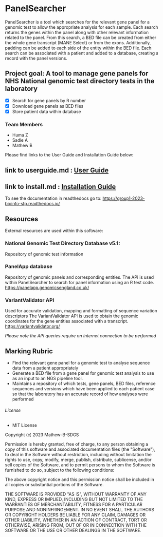 # PanelSearcher

PanelSearcher is a tool which searches for the relevant gene panel for a genomic test to allow the appropriate analysis for each sample.
Each search returns the genes within the panel along with other relevant information related to the panel. From this search, a BED file 
can be created from either the whole gene transcript (MANE Select) or from the exons. Additionally, padding can be added to each side of
the entity within the BED file. Each search can be associated with a patient and added to a database, creating a record with the panel
versions.

## Project goal: A tool to manage gene panels for NHS National genomic test directory tests in the laboratory
- [x] Search for gene panels by R number 
- [x] Download gene panels as BED files
- [x] Store patient data within database

### Team Members
- Huma Z
- Sadie A
- Mathew B

Please find links to the User Guide and Installation Guide below:
## link to userguide.md :  [User Guide](/USERGUIDE.md)
## link to install.md : [Installation Guide](/INSTALL.md)

To see the documentation in readthedocs go to: https://group1-2023-bioinfo-stp.readthedocs.io/

## Resources

External resources are used within this software:

### National Genomic Test Directory Database v5.1:
Repository of genomic test information

### PanelApp database
Repository of genomic panels and corresponding entities.
The API is used within PanelSearcher to search for panel information
using an R test code.
https://panelapp.genomicsengland.co.uk/ 

### VariantValidator API
Used for accurate validation, mapping and formatting of sequence variation descriptors
The VariantValidator API is used to obtain the genomic coordinates for the gene entities
associated with a transcript.
https://variantvalidator.org/

*Please note the API queries require an internet connection to be performed*

## Marking Rubric

- Find the relevant gene panel for a genomic test to analyse sequence data from a patient appropriately
- Generate a BED file from a gene panel for genomic test analysis to use as an input to an NGS pipeline tool.
- Maintains a repository of which tests, gene panels, BED files, reference sequences and versions which have been applied to each patient case so that the laboratory has an accurate record of how analyses were performed

###### License 

- MIT License

Copyright (c) 2023 Mathew-B-SDGS

Permission is hereby granted, free of charge, to any person obtaining a copy
of this software and associated documentation files (the "Software"), to deal
in the Software without restriction, including without limitation the rights
to use, copy, modify, merge, publish, distribute, sublicense, and/or sell
copies of the Software, and to permit persons to whom the Software is
furnished to do so, subject to the following conditions:

The above copyright notice and this permission notice shall be included in all
copies or substantial portions of the Software.

THE SOFTWARE IS PROVIDED "AS IS", WITHOUT WARRANTY OF ANY KIND, EXPRESS OR
IMPLIED, INCLUDING BUT NOT LIMITED TO THE WARRANTIES OF MERCHANTABILITY,
FITNESS FOR A PARTICULAR PURPOSE AND NONINFRINGEMENT. IN NO EVENT SHALL THE
AUTHORS OR COPYRIGHT HOLDERS BE LIABLE FOR ANY CLAIM, DAMAGES OR OTHER
LIABILITY, WHETHER IN AN ACTION OF CONTRACT, TORT OR OTHERWISE, ARISING FROM,
OUT OF OR IN CONNECTION WITH THE SOFTWARE OR THE USE OR OTHER DEALINGS IN THE
SOFTWARE.
